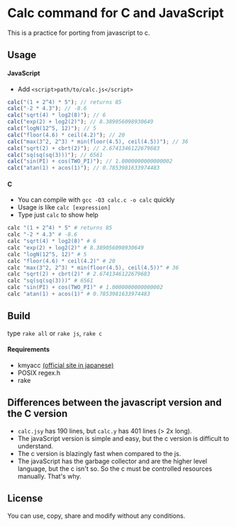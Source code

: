 # Calc command for C and JavaScript

This is a practice for porting from javascript to c.

## Usage

#### JavaScript

- Add `<script>path/to/calc.js</script>`

```javascript
calc("(1 + 2^4) * 5"); // returns 85
calc("-2 * 4.3"); // -8.6
calc("sqrt(4) * log2(8)"); // 6
calc("exp(2) + log2(2)"); // 8.389056098930649
calc("logN(12^5, 12)"); // 5
calc("floor(4.6) * ceil(4.2)"); // 20
calc("max(3^2, 2^3) * min(floor(4.5), ceil(4.5))"); // 36
calc("sqrt(2) + cbrt(2)"); // 2.6741346122679683
calc("sq(sq(sq(3)))"); // 6561
calc("sin(PI) + cos(TWO_PI)"); // 1.0000000000000002
calc("atan(1) + acos(1)"); // 0.7853981633974483
```

#### C

- You can compile with `gcc -O3 calc.c -o calc` quickly
- Usage is like `calc [expression]`
- Type just `calc` to show help

```bash
calc "(1 + 2^4) * 5" # returns 85
calc "-2 * 4.3" # -8.6
calc "sqrt(4) * log2(8)" # 6
calc "exp(2) + log2(2)" # 8.389056098930649
calc "logN(12^5, 12)" # 5
calc "floor(4.6) * ceil(4.2)" # 20
calc "max(3^2, 2^3) * min(floor(4.5), ceil(4.5))" # 36
calc "sqrt(2) + cbrt(2)" # 2.6741346122679683
calc "sq(sq(sq(3)))" # 6561
calc "sin(PI) + cos(TWO_PI)" # 1.0000000000000002
calc "atan(1) + acos(1)" # 0.7853981633974483
```

## Build

type `rake all` or `rake js`, `rake c`

#### Requirements

- kmyacc [(official site in japanese)](http://www005.upp.so-net.ne.jp/kmori/kmyacc/)
- POSIX regex.h
- rake

## Differences between the javascript version and the C version

- `calc.jsy` has 190 lines, but `calc.y` has 401 lines (> 2x long).
- The javaScript version is simple and easy, but the c version is difficult to understand.
- The c version is blazingly fast when compared to the js.
- The javaScript has the garbage collector and are the higher level language, but the c isn't so. So the c must be controlled resources manually. That's why.

## License

You can use, copy, share and modify without any conditions.